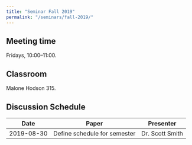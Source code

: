 ```yaml
---
title: "Seminar Fall 2019"
permalink: "/seminars/fall-2019/"
---
```


Meeting time
------------

Fridays, 10:00–11:00.

Classroom
---------

Malone Hodson 315.

Discussion Schedule
-------------------

| Date       | Paper                        | Presenter       |
| ---------- | ---------------------------- | --------------- |
| 2019-08-30 | Define schedule for semester | Dr. Scott Smith |
